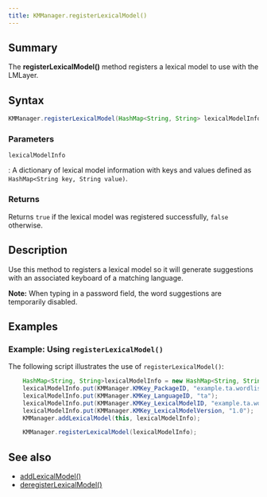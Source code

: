 ```yaml
---
title: KMManager.registerLexicalModel()
---
```


## Summary
The **registerLexicalModel()** method registers a lexical model to use with the LMLayer.

## Syntax
```java
KMManager.registerLexicalModel(HashMap<String, String> lexicalModelInfo)
```

### Parameters
`lexicalModelInfo`

: A dictionary of lexical model information with keys and values defined as `HashMap<String key, String value)`.

### Returns
Returns `true` if the lexical model was registered successfully, `false` otherwise.

## Description
Use this method to registers a lexical model so it will generate suggestions with an
associated keyboard of a matching language.

**Note:** When typing in a password field, the word suggestions are temporarily disabled.

## Examples

### Example: Using `registerLexicalModel()`
The following script illustrates the use of `registerLexicalModel()`:

```java
    HashMap<String, String>lexicalModelInfo = new HashMap<String, String>();
    lexicalModelInfo.put(KMManager.KMKey_PackageID, "example.ta.wordlist");
    lexicalModelInfo.put(KMManager.KMKey_LanguageID, "ta");
    lexicalModelInfo.put(KMManager.KMKey_LexicalModelID, "example.ta.wordlist");
    lexicalModelInfo.put(KMManager.KMKey_LexicalModelVersion, "1.0");
    KMManager.addLexicalModel(this, lexicalModelInfo);

    KMManager.registerLexicalModel(lexicalModelInfo);
```

## See also
* [addLexicalModel()](addLexicalModel)
* [deregisterLexicalModel()](deregisterLexicalModel)
